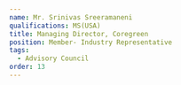 ```yaml
---
name: Mr. Srinivas Sreeramaneni
qualifications: MS(USA)
title: Managing Director, Coregreen
position: Member- Industry Representative
tags:
  - Advisory Council
order: 13
---
```

